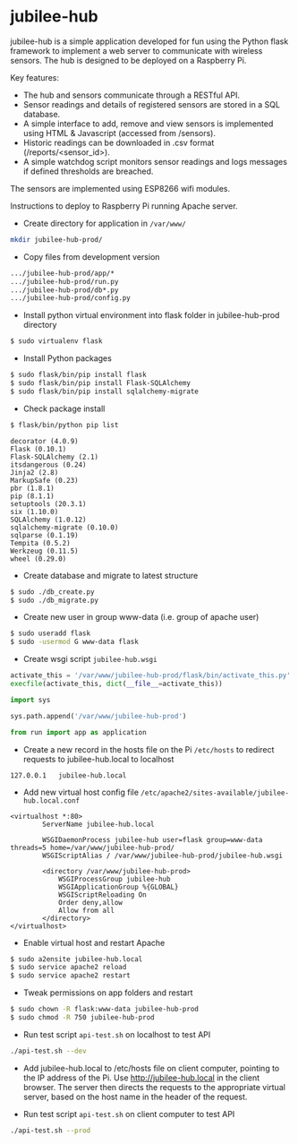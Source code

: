 # jubilee-hub
jubilee-hub is a simple application developed for fun using the Python flask framework to implement a web server to communicate with wireless sensors.  The hub is designed to be deployed on a Raspberry Pi.

Key features:
- The hub and sensors communicate through a RESTful API.
- Sensor readings and details of registered sensors are stored in a SQL database.
- A simple interface to add, remove and view sensors is implemented using HTML & Javascript (accessed from /sensors).
- Historic readings can be downloaded in .csv format (/reports/<sensor_id>).
- A simple watchdog script monitors sensor readings and logs messages if defined thresholds are breached.

The sensors are implemented using ESP8266 wifi modules.

Instructions to deploy to Raspberry Pi running Apache server.

- Create directory for application in `/var/www/`
```bash
mkdir jubilee-hub-prod/
```

- Copy files from development version
```bash
.../jubilee-hub-prod/app/*
.../jubilee-hub-prod/run.py
.../jubilee-hub-prod/db*.py
.../jubilee-hub-prod/config.py
```

- Install python virtual environment into flask folder in jubilee-hub-prod directory
```bash
$ sudo virtualenv flask
```

- Install Python packages
```bash
$ sudo flask/bin/pip install flask
$ sudo flask/bin/pip install Flask-SQLAlchemy
$ sudo flask/bin/pip install sqlalchemy-migrate
```	

- Check package install
```bash
$ flask/bin/python pip list	
```
	decorator (4.0.9)
	Flask (0.10.1)
	Flask-SQLAlchemy (2.1)
	itsdangerous (0.24)
	Jinja2 (2.8)
	MarkupSafe (0.23)
	pbr (1.8.1)
	pip (8.1.1)
	setuptools (20.3.1)
	six (1.10.0)
	SQLAlchemy (1.0.12)
	sqlalchemy-migrate (0.10.0)
	sqlparse (0.1.19)
	Tempita (0.5.2)
	Werkzeug (0.11.5)
	wheel (0.29.0)
	
- Create database and migrate to latest structure
```bash
$ sudo ./db_create.py
$ sudo ./db_migrate.py
```

- Create new user in group www-data (i.e. group of apache user)
```bash
$ sudo useradd flask
$ sudo -usermod G www-data flask
```

- Create wsgi script `jubilee-hub.wsgi`
```python
activate_this = '/var/www/jubilee-hub-prod/flask/bin/activate_this.py'
execfile(activate_this, dict(__file__=activate_this))

import sys

sys.path.append('/var/www/jubilee-hub-prod')

from run import app as application
```

- Create a new record in the hosts file on the Pi `/etc/hosts` to redirect requests to jubilee-hub.local to localhost
```
127.0.0.1	jubilee-hub.local
```

- Add new virtual host config file  `/etc/apache2/sites-available/jubilee-hub.local.conf`
```
<virtualhost *:80>
		ServerName jubilee-hub.local

		WSGIDaemonProcess jubilee-hub user=flask group=www-data threads=5 home=/var/www/jubilee-hub-prod/
		WSGIScriptAlias / /var/www/jubilee-hub-prod/jubilee-hub.wsgi

		<directory /var/www/jubilee-hub-prod>
			WSGIProcessGroup jubilee-hub
			WSGIApplicationGroup %{GLOBAL}
			WSGIScriptReloading On
			Order deny,allow
			Allow from all
		</directory>
</virtualhost>
```

- Enable virtual host and restart Apache
```bash
$ sudo a2ensite jubilee-hub.local
$ sudo service apache2 reload
$ sudo service apache2 restart
```

- Tweak permissions on app folders and restart
```bash
$ sudo chown -R flask:www-data jubilee-hub-prod
$ sudo chmod -R 750 jubilee-hub-prod
```

- Run test script `api-test.sh` on localhost to test API
```bash
./api-test.sh --dev
```

- Add jubilee-hub.local to /etc/hosts file on client computer, pointing to the IP address of the Pi.  Use http://jubilee-hub.local in the client browser.  The server then directs the requests to the appropriate virtual server, based on the host name in the header of the request.

- Run test script `api-test.sh` on client computer to test API
```bash
./api-test.sh --prod
```


